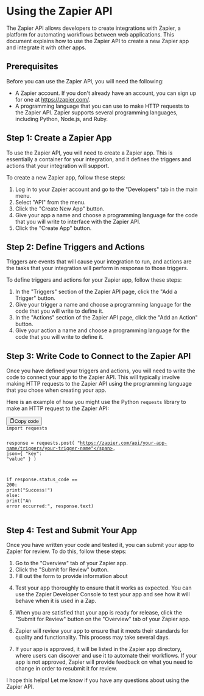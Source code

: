 <h1>Using the Zapier API</h1><p>The Zapier API allows developers to create integrations with Zapier, a platform for automating workflows between web applications. This document explains how to use the Zapier API to create a new Zapier app and integrate it with other apps.</p><h2>Prerequisites</h2><p>Before you can use the Zapier API, you will need the following:</p><ul><li>A Zapier account. If you don't already have an account, you can sign up for one at <a href="https://zapier.com/" target="_new">https://zapier.com/</a>.</li><li>A programming language that you can use to make HTTP requests to the Zapier API. Zapier supports several programming languages, including Python, Node.js, and Ruby.</li></ul><h2>Step 1: Create a Zapier App</h2><p>To use the Zapier API, you will need to create a Zapier app. This is essentially a container for your integration, and it defines the triggers and actions that your integration will support.</p><p>To create a new Zapier app, follow these steps:</p><ol><li>Log in to your Zapier account and go to the "Developers" tab in the main menu.</li><li>Select "API" from the menu.</li><li>Click the "Create New App" button.</li><li>Give your app a name and choose a programming language for the code that you will write to interface with the Zapier API.</li><li>Click the "Create App" button.</li></ol><h2>Step 2: Define Triggers and Actions</h2><p>Triggers are events that will cause your integration to run, and actions are the tasks that your integration will perform in response to those triggers.</p><p>To define triggers and actions for your Zapier app, follow these steps:</p><ol><li>In the "Triggers" section of the Zapier API page, click the "Add a Trigger" button.</li><li>Give your trigger a name and choose a programming language for the code that you will write to define it.</li><li>In the "Actions" section of the Zapier API page, click the "Add an Action" button.</li><li>Give your action a name and choose a programming language for the code that you will write to define it.</li></ol><h2>Step 3: Write Code to Connect to the Zapier API</h2><p>Once you have defined your triggers and actions, you will need to write the code to connect your app to the Zapier API. This will typically involve making HTTP requests to the Zapier API using the programming language that you chose when creating your app.</p><p>Here is an example of how you might use the Python <code>requests</code> library to make an HTTP request to the Zapier API:</p><pre><div class="bg-black mb-4 rounded-md"><div class="flex items-center relative text-gray-200 bg-gray-800 px-4 py-2 text-xs font-sans"><button class="flex ml-auto gap-2"><svg stroke="currentColor" fill="none" stroke-width="2" viewBox="0 0 24 24" stroke-linecap="round" stroke-linejoin="round" class="h-4 w-4" height="1em" width="1em" xmlns="http://www.w3.org/2000/svg"><path d="M16 4h2a2 2 0 0 1 2 2v14a2 2 0 0 1-2 2H6a2 2 0 0 1-2-2V6a2 2 0 0 1 2-2h2"></path><rect x="8" y="2" width="8" height="4" rx="1" ry="1"></rect></svg>Copy code</button></div><div class="p-4 overflow-y-auto"><code class="!whitespace-pre-wrap hljs language-python"><span class="hljs-keyword">import</span> requests

response = requests.post(
    <span class="hljs-string">"https://zapier.com/api/your-app-name/triggers/your-trigger-name"</span>,
    json={
        <span class="hljs-string">"key"</span>: <span class="hljs-string">"value"</span>
    }
)

<span class="hljs-keyword">if</span> response.status_code == <span class="hljs-number">200</span>:
    <span class="hljs-built_in">print</span>(<span class="hljs-string">"Success!"</span>)
<span class="hljs-keyword">else</span>:
    <span class="hljs-built_in">print</span>(<span class="hljs-string">"An error occurred:"</span>, response.text)
</code></div></div></pre><h2>Step 4: Test and Submit Your App</h2><p>Once you have written your code and tested it, you can submit your app to Zapier for review. To do this, follow these steps:</p><ol><li>Go to the "Overview" tab of your Zapier app.</li><li>Click the "Submit for Review" button.</li><li>Fill out the form to provide information about</li></ol></div>
<ol start="4"><li><p>Test your app thoroughly to ensure that it works as expected. You can use the Zapier Developer Console to test your app and see how it will behave when it is used in a Zap.</p></li><li><p>When you are satisfied that your app is ready for release, click the "Submit for Review" button on the "Overview" tab of your Zapier app.</p></li><li><p>Zapier will review your app to ensure that it meets their standards for quality and functionality. This process may take several days.</p></li><li><p>If your app is approved, it will be listed in the Zapier app directory, where users can discover and use it to automate their workflows. If your app is not approved, Zapier will provide feedback on what you need to change in order to resubmit it for review.</p></li></ol><p>I hope this helps! Let me know if you have any questions about using the Zapier API.</p></div>
